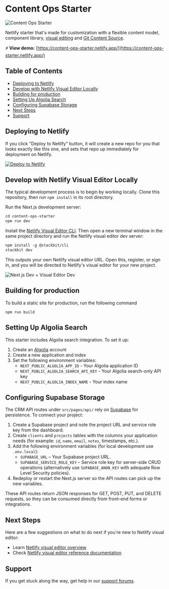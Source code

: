 # Content Ops Starter

![Content Ops Starter](https://assets.stackbit.com/docs/content-ops-starter-thumb.png)

Netlify starter that's made for customization with a flexible content model, component library, [visual editing](https://docs.netlify.com/visual-editor/overview/) and [Git Content Source](https://docs.netlify.com/create/content-sources/git/).

**⚡ View demo:** [https://content-ops-starter.netlify.app/](https://content-ops-starter.netlify.app/)

## Table of Contents

- [Deploying to Netlify](#deploying-to-netlify)
- [Develop with Netlify Visual Editor Locally](#develop-with-netlify-visual-editor-locally)
- [Building for production](#building-for-production)
- [Setting Up Algolia Search](#setting-up-algolia-search)
- [Configuring Supabase Storage](#configuring-supabase-storage)
- [Next Steps](#next-steps)
- [Support](#support)

## Deploying to Netlify

If you click "Deploy to Netlify" button, it will create a new repo for you that looks exactly like this one, and sets that repo up immediately for deployment on Netlify.

[![Deploy to Netlify](https://www.netlify.com/img/deploy/button.svg)](https://app.netlify.com/start/deploy?repository=https://github.com/netlify-templates/content-ops-starter)

## Develop with Netlify Visual Editor Locally

The typical development process is to begin by working locally. Clone this repository, then run `npm install` in its root directory.

Run the Next.js development server:

```txt
cd content-ops-starter
npm run dev
```

Install the [Netlify Visual Editor CLI](https://www.npmjs.com/package/@stackbit/cli). Then open a new terminal window in the same project directory and run the Netlify visual editor dev server:

```txt
npm install -g @stackbit/cli
stackbit dev
```

This outputs your own Netlify visual editor URL. Open this, register, or sign in, and you will be directed to Netlify's visual editor for your new project.

![Next.js Dev + Visual Editor Dev](https://assets.stackbit.com/docs/next-dev-stackbit-dev.png)

## Building for production

To build a static site for production, run the following command

```shell
npm run build
```

## Setting Up Algolia Search

This starter includes Algolia search integration. To set it up:

1. Create an [Algolia](https://www.algolia.com/) account
2. Create a new application and index
3. Set the following environment variables:
   - `NEXT_PUBLIC_ALGOLIA_APP_ID` - Your Algolia application ID
   - `NEXT_PUBLIC_ALGOLIA_SEARCH_API_KEY` - Your Algolia search-only API key
   - `NEXT_PUBLIC_ALGOLIA_INDEX_NAME` - Your index name

## Configuring Supabase Storage

The CRM API routes under `src/pages/api/` rely on [Supabase](https://supabase.com/) for persistence. To connect your project:

1. Create a Supabase project and note the project URL and service role key from the dashboard.
2. Create `clients` and `projects` tables with the columns your application needs (for example: `id`, `name`, `email`, `notes`, timestamps, etc.).
3. Add the following environment variables (for local development use `.env.local`):
   - `SUPABASE_URL` – Your Supabase project URL.
   - `SUPABASE_SERVICE_ROLE_KEY` – Service role key for server-side CRUD operations (alternatively use `SUPABASE_ANON_KEY` with adequate Row Level Security policies).
4. Redeploy or restart the Next.js server so the API routes can pick up the new variables.

These API routes return JSON responses for GET, POST, PUT, and DELETE requests, so they can be consumed directly from front-end forms or integrations.

## Next Steps

Here are a few suggestions on what to do next if you're new to Netlify visual editor:

- Learn [Netlify visual editor overview](https://docs.netlify.com/visual-editor/visual-editing/)
- Check [Netlify visual editor reference documentation](https://visual-editor-reference.netlify.com/)

## Support

If you get stuck along the way, get help in our [support forums](https://answers.netlify.com/).
